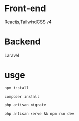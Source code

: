 # Front-end 
Reactjs,TailwindCSS v4
# Backend
Laravel
# usge
``
npm install
``

``
 composer install 
 ``
 
 ``
 php artisan migrate
 ``
 
 ``
 php artisan serve && npm run dev
``
